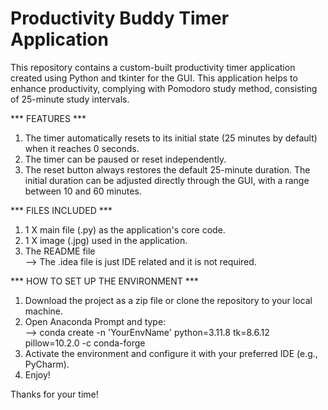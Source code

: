 # Productivity Buddy Timer Application
This repository contains a custom-built productivity timer application created using Python and tkinter for the GUI. This application helps to enhance productivity, complying with Pomodoro study method, consisting of 25-minute study intervals. 

*** FEATURES ***
1. The timer automatically resets to its initial state (25 minutes by default) when it reaches 0 seconds.
2. The timer can be paused or reset independently.
3. The reset button always restores the default 25-minute duration. The initial duration can be adjusted directly through the GUI, with a range between 10 and 60 minutes.

*** FILES INCLUDED ***

1. 1 X main file (.py) as the application's core code.
2. 1 X image (.jpg) used in the application.
3. The README file
   <br>--> The .idea file is just IDE related and it is not required.

*** HOW TO SET UP THE ENVIRONMENT ***

1) Download the project as a zip file or clone the repository to your local machine.
2) Open Anaconda Prompt and type:
   <br>--> conda create -n 'YourEnvName' python=3.11.8 tk=8.6.12 pillow=10.2.0 -c conda-forge
3) Activate the environment and configure it with your preferred IDE (e.g., PyCharm).
4) Enjoy!

Thanks for your time! 
